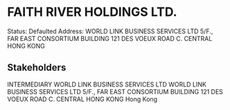 # FAITH RIVER HOLDINGS LTD.
Status: Defaulted
Address: WORLD LINK BUSINESS SERVICES LTD 5/F., FAR EAST CONSORTIUM BUILDING 121 DES VOEUX ROAD C. CENTRAL HONG KONG

## Stakeholders
INTERMEDIARY
WORLD LINK BUSINESS SERVICES LTD
WORLD LINK BUSINESS SERVICES LTD 5/F., FAR EAST CONSORTIUM BUILDING 121 DES VOEUX ROAD C. CENTRAL HONG KONG
Hong Kong



